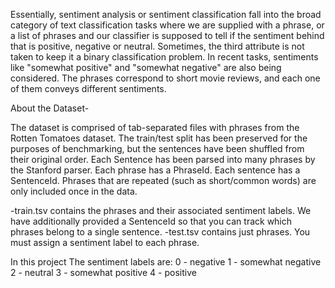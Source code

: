 Essentially, sentiment analysis or sentiment classification fall into the broad category of text classification tasks where we
are supplied with a phrase, or a list of phrases and our classifier is supposed to tell if the sentiment behind that is
positive, negative or neutral. Sometimes, the third attribute is not taken to keep it a binary classification problem. 
In recent tasks, sentiments like "somewhat positive" and "somewhat negative" are also being considered.
The phrases correspond to short movie reviews, and each one of them conveys different sentiments.


About the Dataset-

The dataset is comprised of tab-separated files with phrases from the Rotten Tomatoes dataset. The train/test split has been preserved for the purposes of benchmarking, but the sentences have been shuffled from their original order. Each Sentence has been parsed into many phrases by the Stanford parser. Each phrase has a PhraseId. Each sentence has a SentenceId. Phrases that are repeated (such as short/common words) are only included once in the data.

-train.tsv contains the phrases and their associated sentiment labels. We have additionally provided a SentenceId so that you can track which phrases belong to a single sentence.
-test.tsv contains just phrases. You must assign a sentiment label to each phrase.

In this project The sentiment labels are:
0 - negative
1 - somewhat negative
2 - neutral
3 - somewhat positive
4 - positive




